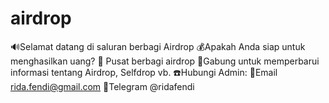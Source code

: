 # airdrop
🔊Selamat datang di saluran berbagi Airdrop  💰Apakah Anda siap untuk menghasilkan uang?  👥 Pusat berbagi airdrop  📌Gabung untuk memperbarui informasi tentang Airdrop, Selfdrop vb.  ☎️Hubungi Admin:   🔗Email rida.fendi@gmail.com  🔗Telegram @ridafendi 
